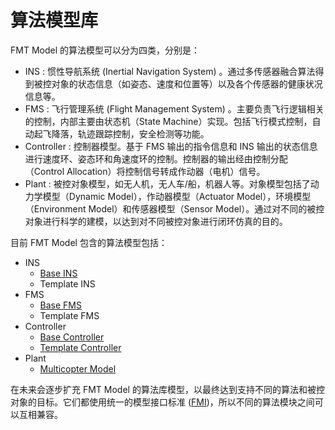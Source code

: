 # 算法模型库
FMT Model 的算法模型可以分为四类，分别是：

- INS : 惯性导航系统 (Inertial Navigation System) 。通过多传感器融合算法得到被控对象的状态信息（如姿态、速度和位置等）以及各个传感器的健康状况信息等。
- FMS : 飞行管理系统 (Flight Management System) 。主要负责飞行逻辑相关的控制，内部主要由状态机（State Machine）实现。包括飞行模式控制，自动起飞降落，轨迹跟踪控制，安全检测等功能。
- Controller : 控制器模型。基于 FMS 输出的指令信息和 INS 输出的状态信息进行速度环、姿态环和角速度环的控制。控制器的输出经由控制分配（Control Allocation）将控制信号转成作动器（电机）信号。
- Plant : 被控对象模型，如无人机，无人车/船，机器人等。对象模型包括了动力学模型（Dynamic Model），作动器模型（Actuator Model），环境模型（Environment Model）和传感器模型（Sensor Model）。通过对不同的被控对象进行科学的建模，以达到对不同被控对象进行闭环仿真的目的。

目前 FMT Model 包含的算法模型包括：

- INS
	- [Base INS](https://github.com/FirmamentPilot/Base_INS)
	- Template INS	
- FMS
	- [Base FMS](https://github.com/FirmamentPilot/Base_INS)
	- Template FMS
- Controller
	- [Base Controller](https://github.com/FirmamentPilot/Base_Controller)
	- [Template Controller](https://github.com/FirmamentPilot/Template_Controller)
- Plant
	- [Multicopter Model](https://github.com/FirmamentPilot/Multicopter_Model)

在未来会逐步扩充 FMT Model 的算法库模型，以最终达到支持不同的算法和被控对象的目标。它们都使用统一的模型接口标准 ([FMI](../fmt_model_interface/fmt_model_interface.md))，所以不同的算法模块之间可以互相兼容。
